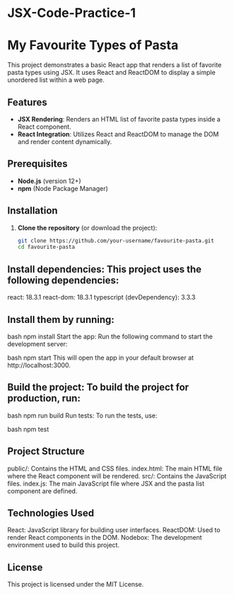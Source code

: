 # JSX-Code-Practice-1

# My Favourite Types of Pasta

This project demonstrates a basic React app that renders a list of favorite pasta types using JSX. It uses React and ReactDOM to display a simple unordered list within a web page.

## Features

- **JSX Rendering**: Renders an HTML list of favorite pasta types inside a React component.
- **React Integration**: Utilizes React and ReactDOM to manage the DOM and render content dynamically.

## Prerequisites

- **Node.js** (version 12+)
- **npm** (Node Package Manager)

## Installation

1. **Clone the repository** (or download the project):
   ```bash
   git clone https://github.com/your-username/favourite-pasta.git
   cd favourite-pasta

## Install dependencies: This project uses the following dependencies:

react: 18.3.1
react-dom: 18.3.1
typescript (devDependency): 3.3.3

## Install them by running:

bash
npm install
Start the app: Run the following command to start the development server:

bash
npm start
This will open the app in your default browser at http://localhost:3000.

 ## Build the project: To build the project for production, run:

bash
npm run build
Run tests: To run the tests, use:

bash
npm test

## Project Structure
public/: Contains the HTML and CSS files.
index.html: The main HTML file where the React component will be rendered.
src/: Contains the JavaScript files.
index.js: The main JavaScript file where JSX and the pasta list component are defined.


## Technologies Used
React: JavaScript library for building user interfaces.
ReactDOM: Used to render React components in the DOM.
Nodebox: The development environment used to build this project.


## License
This project is licensed under the MIT License.
